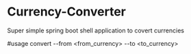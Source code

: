 # Currency-Converter
Super simple spring boot shell application to covert currencies

#usage
convert --from <from_currency> --to <to_currency> <amount>
